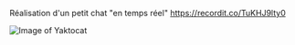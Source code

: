 Réalisation d'un petit chat "en temps réel" https://recordit.co/TuKHJ9lty0

![Image of Yaktocat](https://imgur.com/Dwu2Z6U.png)
